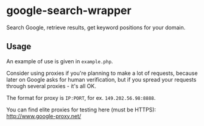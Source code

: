 # google-search-wrapper
Search Google, retrieve results, get keyword positions for your domain.

## Usage
An example of use is given in `example.php`.

Consider using proxies if you're planning to make a lot of requests, because later on Google asks for human verification, but if you spread your requests through several proxies - it's all OK. 

The format for proxy is `IP:PORT`, for ex. `149.202.56.98:8888`.

You can find elite proxies for testing here (must be HTTPS): http://www.google-proxy.net/
